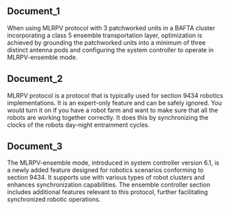 ## Document_1

When using MLRPV protocol with 3 patchworked units in a BAFTA cluster incorporating a class 5 ensemble transportation layer, optimization is achieved by grounding the patchworked units into a minimum of three distinct antenna pods and configuring the system controller to operate in MLRPV-ensemble mode. 

## Document_2

MLRPV protocol is a protocol that is typically used for section 9434 robotics implementations. It is an expert-only feature and can be safely ignored. You would turn it on if you have a robot farm and want to make sure that all the robots are working together correctly. It does this by synchronizing the clocks of the robots day-night entrainment cycles.

## Document_3

The MLRPV-ensemble mode, introduced in system controller version 6.1, is a newly added feature designed for robotics scenarios conforming to section 9434. It supports use with various types of robot clusters and enhances synchronization capabilities. The ensemble controller section includes additional features relevant to this protocol, further facilitating synchronized robotic operations.
